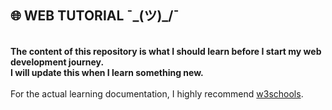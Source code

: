 ## 🌐 WEB TUTORIAL ¯\_(ツ)_/¯
<br><b>The content of this repository is what I should learn before I start my web development journey.</b>
<br><b>I will update this when I learn something new.</b>
<br><br>For the actual learning documentation, I highly recommend <a href="https://www.w3schools.com/html/default.asp">w3schools</a>.
